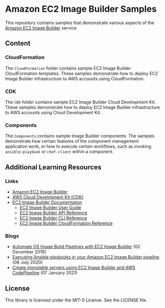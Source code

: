 # Amazon EC2 Image Builder Samples

This repository contains samples that demonstrate various aspects of the [Amazon EC2 Image Builder](https://aws.amazon.com/image-builder/) service.

## Content

### CloudFormation

The ```CloudFormation``` folder contains sample EC2 Image Builder CloudFormation templates. These samples demonstrate how to deploy EC2 Image Builder infrastructure to AWS accounts using CloudFormation.

### CDK

The ```CDK``` folder contains sample EC2 Image Builder Cloud Development Kit. These samples demonstrate how to deploy EC2 Image Builder infrastructure to AWS accounts using Cloud Development Kit.

### Components

The ```Components``` contains sample Image Builder components. The samples demonstrate how certain features of the component management application work, or how to execute certain workflows, such as invoking ```ansible-playbook``` or ```chef-client``` within a component.

## Additional Learning Resources

### Links

* [Amazon EC2 Image Builder](https://aws.amazon.com/image-builder/)
* [AWS Cloud Development Kit (CDK)](https://docs.aws.amazon.com/cdk/index.html)
* [EC2 Image Builder Documentation](https://docs.aws.amazon.com/imagebuilder/)
  * [EC2 Image Builder User Guide](https://docs.aws.amazon.com/imagebuilder/latest/userguide/index.html)
  * [EC2 Image Builder API Reference](https://docs.aws.amazon.com/imagebuilder/latest/APIReference/index.html)
  * [EC2 Image Builder CLI Reference](https://docs.aws.amazon.com/cli/latest/reference/imagebuilder/index.html)
  * [EC2 Image Builder CloudFormation Reference](https://docs.aws.amazon.com/AWSCloudFormation/latest/UserGuide/AWS_ImageBuilder.html)

### Blogs

* [Automate OS Image Build Pipelines with EC2 Image Builder](https://aws.amazon.com/blogs/aws/automate-os-image-build-pipelines-with-ec2-image-builder/) (02 December 2019)
* [Executing Ansible playbooks in your Amazon EC2 Image Builder pipeline](https://aws.amazon.com/blogs/compute/executing-ansible-playbooks-in-your-amazon-ec2-image-builder-pipeline/) (08 July 2020)
* [Create immutable servers using EC2 Image Builder and AWS CodePipeline](https://aws.amazon.com/blogs/mt/create-immutable-servers-using-ec2-image-builder-aws-codepipeline/) (07 January 2021)

## License

This library is licensed under the MIT-0 License. See the LICENSE file.
